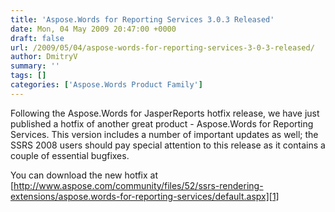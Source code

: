 ```yaml
---
title: 'Aspose.Words for Reporting Services 3.0.3 Released'
date: Mon, 04 May 2009 20:47:00 +0000
draft: false
url: /2009/05/04/aspose-words-for-reporting-services-3-0-3-released/
author: DmitryV
summary: ''
tags: []
categories: ['Aspose.Words Product Family']
---
```


Following the Aspose.Words for JasperReports hotfix release, we have just published a hotfix of another great product - Aspose.Words for Reporting Services. This version includes a number of important updates as well; the SSRS 2008 users should pay special attention to this release as it contains a couple of essential bugfixes.

You can download the new hotfix at [http://www.aspose.com/community/files/52/ssrs-rendering-extensions/aspose.words-for-reporting-services/default.aspx][1]




[1]: http://www.aspose.com/community/files/52/ssrs-rendering-extensions/aspose.words-for-reporting-services/default.aspx




